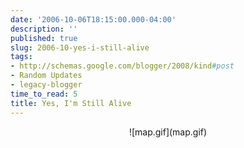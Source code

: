 ```yaml
---
date: '2006-10-06T18:15:00.000-04:00'
description: ''
published: true
slug: 2006-10-yes-i-still-alive
tags:
- http://schemas.google.com/blogger/2008/kind#post
- Random Updates
- legacy-blogger
time_to_read: 5
title: Yes, I'm Still Alive
---
```


<p align="center">![map.gif](map.gif)</a></p>